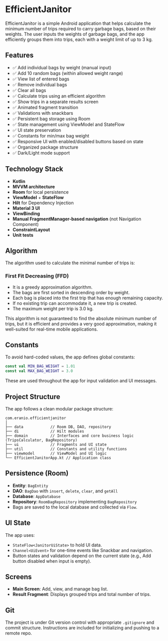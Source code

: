# EfficientJanitor

EfficientJanitor is a simple Android application that helps calculate the minimum number of trips required to carry garbage bags, based on their weights. The user inputs the weights of garbage bags, and the app efficiently groups them into trips, each with a weight limit of up to 3 kg.

## Features

- ✅ Add individual bags by weight (manual input)
- ✅ Add 10 random bags (within allowed weight range)
- ✅ View list of entered bags
- ✅ Remove individual bags
- ✅ Clear all bags
- ✅ Calculate trips using an efficient algorithm
- ✅ Show trips in a separate results screen
- ✅ Animated fragment transition
- ✅ Validations with snackbars
- ✅ Persistent bag storage using Room
- ✅ State management using ViewModel and StateFlow
- ✅ UI state preservation
- ✅ Constants for min/max bag weight
- ✅ Responsive UI with enabled/disabled buttons based on state
- ✅ Organized package structure
- ✅ Dark/Light mode support

## Technology Stack

- **Kotlin**
- **MVVM architecture**
- **Room** for local persistence
- **ViewModel** + **StateFlow**
- **Hilt** for Dependency Injection
- **Material 3 UI**
- **ViewBinding**
- **Manual FragmentManager-based navigation** (not Navigation Component)
- **ConstraintLayout**
- **Unit tests**

## Algorithm

The algorithm used to calculate the minimal number of trips is:

### First Fit Decreasing (FFD)

- It is a greedy approximation algorithm.
- The bags are first sorted in descending order by weight.
- Each bag is placed into the first trip that has enough remaining capacity.
- If no existing trip can accommodate it, a new trip is created.
- The maximum weight per trip is 3.0 kg.

This algorithm is not guaranteed to find the absolute minimum number of trips, but it is efficient and provides a very good approximation, making it well-suited for real-time mobile applications.

## Constants

To avoid hard-coded values, the app defines global constants:

```kotlin
const val MIN_BAG_WEIGHT = 1.01
const val MAX_BAG_WEIGHT = 3.0
```

These are used throughout the app for input validation and UI messages.

## Project Structure

The app follows a clean modular package structure:

```
com.eranio.efficientjanitor
│
├── data            // Room DB, DAO, repository
├── di              // Hilt modules
├── domain          // Interfaces and core business logic (TripsCalculator, BagRepository)
├── ui              // Fragments and UI state
├── util            // Constants and utility functions
├── viewmodel       // ViewModel and UI logic
└── EfficientJanitorApp.kt // Application class
```

## Persistence (Room)

- **Entity**: `BagEntity`
- **DAO**: `BagDao` with `insert`, `delete`, `clear`, and `getAll`
- **Database**: `AppDatabase`
- **Repository**: `RoomBagRepository` implementing `BagRepository`
- Bags are saved to the local database and collected via `Flow`.

## UI State

The app uses:
- `StateFlow<JanitorUiState>` to hold UI data.
- `Channel<UiEvent>` for one-time events like Snackbar and navigation.
- Button states and validation depend on the current state (e.g., Add button disabled when input is empty).

## Screens

- **Main Screen**: Add, view, and manage bag list.
- **Result Fragment**: Displays grouped trips and total number of trips.

## Git

The project is under Git version control with appropriate `.gitignore` and commit structure. Instructions are included for initializing and pushing to a remote repo.